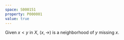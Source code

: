 ```yaml
---
space: S000151
property: P000001
value: true
---
```


Given $x<y$ in $X$, $(x,\rightarrow)$ is a neighborhood of $y$ missing $x$.
